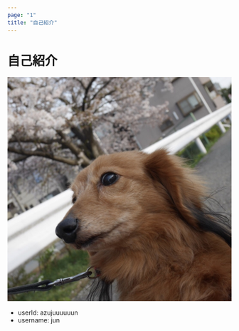 ```yaml
---
page: "1"
title: "自己紹介"
---
```


# 自己紹介

![アバター](../images/avatar.jpg)

- userId: azujuuuuuun
- username: jun

